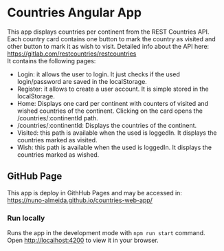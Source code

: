 # Countries Angular App

This app displays countries per continent from the REST Countries API. Each country card contains one button to mark the country as visited and other button to mark it as wish to visit. Detailed info about the API here: https://gitlab.com/restcountries/restcountries <br />
It contains the following pages:<br />

<ul>
    <li> Login: it allows the user to login. It just checks if the used login/password are saved in the localStorage.
    </li>
    <li> Register: it allows to create a user account. It is simple stored in the localStorage.
    </li>
    <li> Home: Displays one card per continent with counters of visited and wished countries of the continent. Clicking on the card opens the /countries/:continentId path.
    </li>
    <li> /countries/:continentId: Displays the countries of the continent.
    </li>
    <li>Visited: this path is available when the used is loggedIn. It displays the countries marked as visited.</li>
    <li>Wish: this path is available when the used is loggedIn. It displays the countries marked as wished.</li>
</ul>

## GitHub Page

This app is deploy in GithHub Pages and may be accessed in: <br /> https://nuno-almeida.github.io/countries-web-app/

### Run locally

Runs the app in the development mode with `npm run start` command.\
Open [http://localhost:4200](http://localhost:4200) to view it in your browser.
